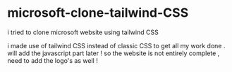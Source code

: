 # microsoft-clone-tailwind-CSS
i tried to clone microsoft website using tailwind CSS


i made use of tailwind CSS instead of classic CSS to get all my work done . 
will add the javascript part later ! so the website is not entirely complete ,
need to add the logo's as well  ! 
